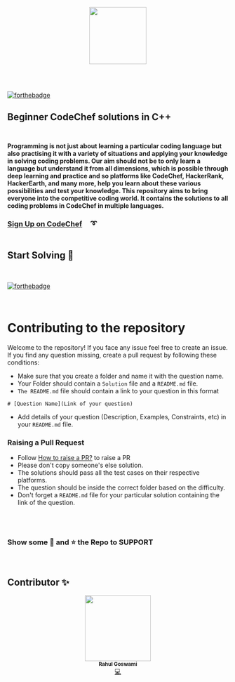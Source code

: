 <p align="center">
   <img src="https://s3.amazonaws.com/codechef_shared/sites/all/themes/abessive/logo.svg" alt="" height="130px" >
</p>
<br><br><be>
 

  [![forthebadge](https://forthebadge.com/images/badges/made-with-c-plus-plus.svg)](https://forthebadge.com)

## Beginner CodeChef solutions in C++ <br><br>

#### Programming is not just about learning a particular coding language but also practising it with a variety of situations and applying your knowledge in solving coding problems. Our aim should not be to only learn a language but understand it from all dimensions, which is possible through deep learning and practice and so platforms like CodeChef, HackerRank, HackerEarth, and many more, help you learn about these various possibilities and test your knowledge. This repository aims to bring everyone into the competitive coding world. It contains the solutions to all coding problems in CodeChef in multiple languages.
 
 
### [Sign Up on CodeChef](https://www.codechef.com/signup) &nbsp; &nbsp; :curly_loop:   <br><br>
 
## Start Solving  :triangular_flag_on_post:
 
<br>

[![forthebadge](https://forthebadge.com/images/badges/powered-by-coffee.svg)](https://forthebadge.com)

<br>

# Contributing to the repository

Welcome to the repository! If you face any issue feel free to create an issue.
If you find any question missing, create a pull request by following these conditions:
- Make sure that you create a folder and name it with the question name.
- Your Folder should contain a ```Solution``` file and a ```README.md``` file.
- ```The README.md``` file should contain a link to your question in this format
```
# [Question Name](Link of your question)
```
- Add details of your question (Description, Examples, Constraints, etc) in your ```README.md``` file.


### Raising a Pull Request 

- Follow [How to raise a PR?](https://www.digitalocean.com/community/tutorials/how-to-create-a-pull-request-on-github) to raise a PR
- Please don't copy someone's else solution.
- The solutions should pass all the test cases on their respective platforms.
- The question should be inside the correct folder based on the difficulty.
- Don't forget a ```README.md``` file for your particular solution containing the link of the question. 

<br><br>
 
### Show some :green_heart: and :star: the Repo to SUPPORT 

<br>

## Contributor ✨

<p align = "center">
<img src = "https://w0.peakpx.com/wallpaper/766/843/HD-wallpaper-cool-anime-boy-mirror-selfie-animation.jpg" width="150px;" alt=""/><br /><sub><b>Rahul Goswami</b></sub></a><br /><a href="https://github.com/CodingWizard2001" title="Code">💻
</p>

